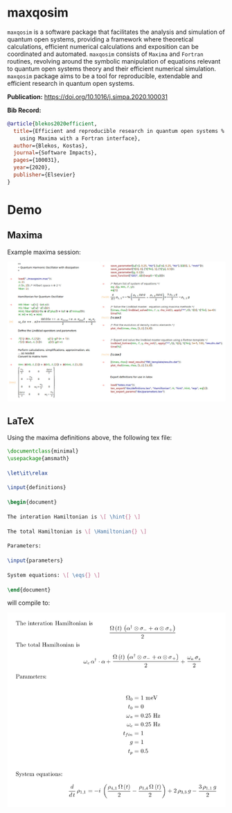 # maxqosim

`maxqosim` is a software package that facilitates the analysis and simulation
of quantum open systems, providing a framework where theoretical calculations,
efficient numerical calculations and exposition can be coordinated and
automated.
`maxqosim` consists of `Maxima` and `Fortran`  routines, revolving around the
symbolic manipulation of equations relevant to quantum open systems theory and
their efficient numerical simulation.
`maxqosim` package aims to be a tool for reproducible, extendable and efficient research
in quantum open systems.

**Publication:**
https://doi.org/10.1016/j.simpa.2020.100031

**Bib Record:**
```bibtex
@article{blekos2020efficient,
  title={Efficient and reproducible research in quantum open systems %
  	using Maxima with a Fortran interface},
  author={Blekos, Kostas},
  journal={Software Impacts},
  pages={100031},
  year={2020},
  publisher={Elsevier}
}
```

# Demo

## Maxima

Example maxima session:

![maxima](doc/img/session.jpg)

## LaTeX

Using the maxima definitions above, the following tex file:

```tex
\documentclass{minimal}
\usepackage{amsmath}

\let\it\relax

\input{definitions}

\begin{document}

The interation Hamiltonian is \[ \hint{} \]

The total Hamiltonian is \[ \Hamiltonian{} \]

Parameters:

\input{parameters}

System equations: \[ \eqs{} \]
	
\end{document}
```

will compile to:

![pdf output](doc/img/texout.png)
